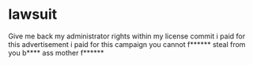# lawsuit
Give me back my administrator rights within my license commit i paid for this advertisement i paid for this campaign you cannot f****** steal from you b**** ass mother f******
